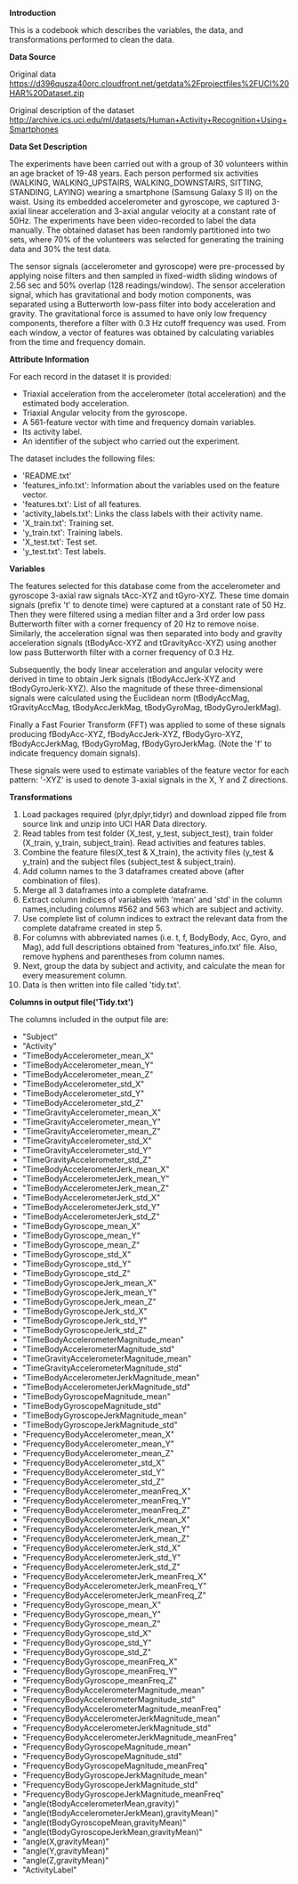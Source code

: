 **Introduction**

This is a codebook which describes the variables, the data, and transformations performed to clean the data. 

**Data Source**

Original data
https://d396qusza40orc.cloudfront.net/getdata%2Fprojectfiles%2FUCI%20HAR%20Dataset.zip

Original description of the dataset http://archive.ics.uci.edu/ml/datasets/Human+Activity+Recognition+Using+Smartphones

**Data Set Description**

The experiments have been carried out with a group of 30 volunteers within an age bracket of 19-48 years. Each person performed six activities (WALKING, WALKING_UPSTAIRS, WALKING_DOWNSTAIRS, SITTING, STANDING, LAYING) wearing a smartphone (Samsung Galaxy S II) on the waist. Using its embedded accelerometer and gyroscope, we captured 3-axial linear acceleration and 3-axial angular velocity at a constant rate of 50Hz. The experiments have been video-recorded to label the data manually. The obtained dataset has been randomly partitioned into two sets, where 70% of the volunteers was selected for generating the training data and 30% the test data. 

The sensor signals (accelerometer and gyroscope) were pre-processed by applying noise filters and then sampled in fixed-width sliding windows of 2.56 sec and 50% overlap (128 readings/window). The sensor acceleration signal, which has gravitational and body motion components, was separated using a Butterworth low-pass filter into body acceleration and gravity. The gravitational force is assumed to have only low frequency components, therefore a filter with 0.3 Hz cutoff frequency was used. From each window, a vector of features was obtained by calculating variables from the time and frequency domain.

**Attribute Information**

For each record in the dataset it is provided: 
- Triaxial acceleration from the accelerometer (total acceleration) and the estimated body acceleration. 
- Triaxial Angular velocity from the gyroscope. 
- A 561-feature vector with time and frequency domain variables. 
- Its activity label. 
- An identifier of the subject who carried out the experiment.

The dataset includes the following files:
- 'README.txt'
- 'features_info.txt': Information about the variables used on the feature vector.
- 'features.txt': List of all features.
- 'activity_labels.txt': Links the class labels with their activity name.
- 'X_train.txt': Training set.
- 'y_train.txt': Training labels.
- 'X_test.txt': Test set.
- 'y_test.txt': Test labels.

**Variables**

The features selected for this database come from the accelerometer and gyroscope 3-axial raw signals tAcc-XYZ and tGyro-XYZ. These time domain signals (prefix 't' to denote time) were captured at a constant rate of 50 Hz. Then they were filtered using a median filter and a 3rd order low pass Butterworth filter with a corner frequency of 20 Hz to remove noise. Similarly, the acceleration signal was then separated into body and gravity acceleration signals (tBodyAcc-XYZ and tGravityAcc-XYZ) using another low pass Butterworth filter with a corner frequency of 0.3 Hz.

Subsequently, the body linear acceleration and angular velocity were derived in time to obtain Jerk signals (tBodyAccJerk-XYZ and tBodyGyroJerk-XYZ). Also the magnitude of these three-dimensional signals were calculated using the Euclidean norm (tBodyAccMag, tGravityAccMag, tBodyAccJerkMag, tBodyGyroMag, tBodyGyroJerkMag).

Finally a Fast Fourier Transform (FFT) was applied to some of these signals producing fBodyAcc-XYZ, fBodyAccJerk-XYZ, fBodyGyro-XYZ, fBodyAccJerkMag, fBodyGyroMag, fBodyGyroJerkMag. (Note the 'f' to indicate frequency domain signals).

These signals were used to estimate variables of the feature vector for each pattern:
'-XYZ' is used to denote 3-axial signals in the X, Y and Z directions.

**Transformations**

1. Load packages required (plyr,dplyr,tidyr) and download zipped file from source link and unzip into UCI HAR Data directory.
2. Read tables from test folder (X_test, y_test, subject_test), train folder (X_train, y_train, subject_train). Read activities and features tables.
3. Combine the feature files(X_test & X_train), the activity files (y_test & y_train) and the subject files (subject_test & subject_train).
4. Add column names to the 3 dataframes created above (after combination of files).
5. Merge all 3 dataframes into a complete dataframe.
6. Extract column indices of variables with 'mean' and 'std' in the column names,including columns #562 and 563 which are subject and activity.
7. Use complete list of column indices to extract the relevant data from the complete dataframe created in step 5.
8. For columns with abbreviated names (i.e. t, f, BodyBody, Acc, Gyro, and Mag), add full descriptions obtained from 'features_info.txt' file. Also, remove hyphens and parentheses from column names.
9. Next, group the data by subject and activity, and calculate the mean for every measurement column. 
10. Data is then written into file called 'tidy.txt'.

**Columns in output file('Tidy.txt')**

The columns included in the output file are:
- "Subject" 
- "Activity" 
- "TimeBodyAccelerometer_mean_X" 
- "TimeBodyAccelerometer_mean_Y" 
- "TimeBodyAccelerometer_mean_Z" 
- "TimeBodyAccelerometer_std_X" 
- "TimeBodyAccelerometer_std_Y" 
- "TimeBodyAccelerometer_std_Z" 
- "TimeGravityAccelerometer_mean_X" 
- "TimeGravityAccelerometer_mean_Y" 
- "TimeGravityAccelerometer_mean_Z" 
- "TimeGravityAccelerometer_std_X" 
- "TimeGravityAccelerometer_std_Y" 
- "TimeGravityAccelerometer_std_Z" 
- "TimeBodyAccelerometerJerk_mean_X" 
- "TimeBodyAccelerometerJerk_mean_Y" 
- "TimeBodyAccelerometerJerk_mean_Z" 
- "TimeBodyAccelerometerJerk_std_X" 
- "TimeBodyAccelerometerJerk_std_Y" 
- "TimeBodyAccelerometerJerk_std_Z" 
- "TimeBodyGyroscope_mean_X" 
- "TimeBodyGyroscope_mean_Y" 
- "TimeBodyGyroscope_mean_Z" 
- "TimeBodyGyroscope_std_X" 
- "TimeBodyGyroscope_std_Y" 
- "TimeBodyGyroscope_std_Z" 
- "TimeBodyGyroscopeJerk_mean_X" 
- "TimeBodyGyroscopeJerk_mean_Y" 
- "TimeBodyGyroscopeJerk_mean_Z" 
- "TimeBodyGyroscopeJerk_std_X" 
- "TimeBodyGyroscopeJerk_std_Y" 
- "TimeBodyGyroscopeJerk_std_Z" 
- "TimeBodyAccelerometerMagnitude_mean" 
- "TimeBodyAccelerometerMagnitude_std" 
- "TimeGravityAccelerometerMagnitude_mean" 
- "TimeGravityAccelerometerMagnitude_std" 
- "TimeBodyAccelerometerJerkMagnitude_mean" 
- "TimeBodyAccelerometerJerkMagnitude_std" 
- "TimeBodyGyroscopeMagnitude_mean" 
- "TimeBodyGyroscopeMagnitude_std" 
- "TimeBodyGyroscopeJerkMagnitude_mean" 
- "TimeBodyGyroscopeJerkMagnitude_std" 
- "FrequencyBodyAccelerometer_mean_X" 
- "FrequencyBodyAccelerometer_mean_Y" 
- "FrequencyBodyAccelerometer_mean_Z" 
- "FrequencyBodyAccelerometer_std_X" 
- "FrequencyBodyAccelerometer_std_Y" 
- "FrequencyBodyAccelerometer_std_Z" 
- "FrequencyBodyAccelerometer_meanFreq_X" 
- "FrequencyBodyAccelerometer_meanFreq_Y" 
- "FrequencyBodyAccelerometer_meanFreq_Z" 
- "FrequencyBodyAccelerometerJerk_mean_X" 
- "FrequencyBodyAccelerometerJerk_mean_Y" 
- "FrequencyBodyAccelerometerJerk_mean_Z" 
- "FrequencyBodyAccelerometerJerk_std_X" 
- "FrequencyBodyAccelerometerJerk_std_Y" 
- "FrequencyBodyAccelerometerJerk_std_Z" 
- "FrequencyBodyAccelerometerJerk_meanFreq_X" 
- "FrequencyBodyAccelerometerJerk_meanFreq_Y" 
- "FrequencyBodyAccelerometerJerk_meanFreq_Z" 
- "FrequencyBodyGyroscope_mean_X" 
- "FrequencyBodyGyroscope_mean_Y" 
- "FrequencyBodyGyroscope_mean_Z" 
- "FrequencyBodyGyroscope_std_X" 
- "FrequencyBodyGyroscope_std_Y" 
- "FrequencyBodyGyroscope_std_Z" 
- "FrequencyBodyGyroscope_meanFreq_X" 
- "FrequencyBodyGyroscope_meanFreq_Y" 
- "FrequencyBodyGyroscope_meanFreq_Z" 
- "FrequencyBodyAccelerometerMagnitude_mean" 
- "FrequencyBodyAccelerometerMagnitude_std" 
- "FrequencyBodyAccelerometerMagnitude_meanFreq" 
- "FrequencyBodyAccelerometerJerkMagnitude_mean" 
- "FrequencyBodyAccelerometerJerkMagnitude_std"
- "FrequencyBodyAccelerometerJerkMagnitude_meanFreq" 
- "FrequencyBodyGyroscopeMagnitude_mean" 
- "FrequencyBodyGyroscopeMagnitude_std" 
- "FrequencyBodyGyroscopeMagnitude_meanFreq" 
- "FrequencyBodyGyroscopeJerkMagnitude_mean" 
- "FrequencyBodyGyroscopeJerkMagnitude_std" 
- "FrequencyBodyGyroscopeJerkMagnitude_meanFreq" 
- "angle(tBodyAccelerometerMean,gravity)" 
- "angle(tBodyAccelerometerJerkMean),gravityMean)" 
- "angle(tBodyGyroscopeMean,gravityMean)" 
- "angle(tBodyGyroscopeJerkMean,gravityMean)" 
- "angle(X,gravityMean)" 
- "angle(Y,gravityMean)" 
- "angle(Z,gravityMean)" 
- "ActivityLabel"